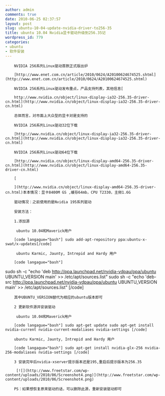```yaml
---
author: admin
comments: true
date: 2010-06-25 02:37:57
layout: post
slug: ubuntu-10-04-update-nvidia-driver-to256-35
title: ubuntu 10.04 Nvidia显卡驱动升级到256.35记
wordpress_id: 779
categories:
- ubuntu
- 软件安装
---
```


		NVIDIA 256系列Linux驱动首款正式版出炉

		[http://www.enet.com.cn/article/2010/0624/A20100624674525.shtml](http://www.enet.com.cn/article/2010/0624/A20100624674525.shtml)

		NVIDIA 256系列Linux驱动发布重点，产品支持列表，其他信息[  

		http://www.nvidia.cn/object/linux-display-ia32-256.35-driver-cn.html](http://www.nvidia.cn/object/linux-display-ia32-256.35-driver-cn.html)  

		总体而言，对市面上大众型的显卡对是支持的

		NVIDIA 256系列Linux驱动32位下载  

		[http://www.nvidia.cn/object/linux-display-ia32-256.35-driver-cn.html](http://www.nvidia.cn/object/linux-display-ia32-256.35-driver-cn.html)

		NVIDIA 256系列Linux驱动64位下载  

		[http://www.nvidia.cn/object/linux-display-amd64-256.35-driver-cn.html](http://www.nvidia.cn/object/linux-display-amd64-256.35-driver-cn.html)

		[  

		](http://www.nvidia.cn/object/linux-display-amd64-256.35-driver-cn.html)本本情况：显卡8400M GS ,缓存64mb，CPU T2330，主频1.6G  

		驱动情况：之前使用的是Nvidia 195系列驱动  

		安装方法：  

		1.添加源

		 ubuntu 10.04和Maverick用户 

		[code langague="bash"] sudo add-apt-repository ppa:ubuntu-x-swat/x-updates[/code]

		 ubuntu Karmic, Jaunty, Intrepid and Hardy 用户

		[code langague="bash"] 
sudo sh -c "echo 'deb http://ppa.launchpad.net/nvidia-vdpau/ppa/ubuntu UBUNTU_VERSION main' >> /etc/apt/sources.list"
sudo sh -c "echo 'deb-src http://ppa.launchpad.net/nvidia-vdpau/ppa/ubuntu UBUNTU_VERSION main' >> /etc/apt/sources.list"
[/code]  

		其中UBUNTU_VERSION替代为相应的ubuntu版本即可  

		2 更新软件源并安装驱动

		 ubuntu 10.04和Maverick用户  

		[code langague="bash"] sudo apt-get update sudo apt-get install nvidia-current nvidia-current-modaliases nvidia-settings [/code]  

		ubuntu Karmic, Jaunty, Intrepid and Hardy 用户  

		[code langague="bash"] sudo apt-get install nvidia-glx-256 nvidia-256-modaliases nvidia-settings [/code]

		3 安装完毕后nvidia-xserver提示版本还是195,重启后提示版本为256.35

		 [![](http://www.freetstar.com/wp-content/uploads/2010/06/Screenshot4.png)](http://www.freetstar.com/wp-content/uploads/2010/06/Screenshot4.png)

		PS：如果想恢复原来驱动的话，可以删除此源，重新安装驱动即可

